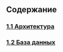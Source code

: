 

## Содержание

### [1.1 Архитектура](architecture/architecture.md)

### [1.2 База данных](database/database.md)

